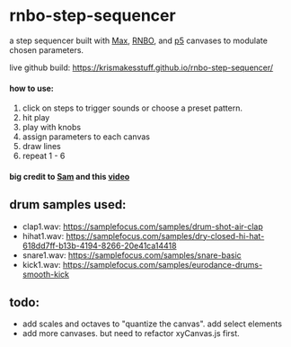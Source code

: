 # rnbo-step-sequencer
a step sequencer built with [Max](https://cycling74.com/), [RNBO](https://cycling74.com/products/rnbo), and [p5]([p5.js](https://p5js.org/)) canvases to modulate chosen parameters.  

live github build: https://krismakesstuff.github.io/rnbo-step-sequencer/

#### how to use: 
1. click on steps to trigger sounds or choose a preset pattern.  
2. hit play  
3. play with knobs
4. assign parameters to each canvas
5. draw lines
6. repeat 1 - 6


#### big credit to [Sam](https://github.com/starakaj) and this [video](https://youtu.be/l42_f9Ir8fQ?si=_1eSUs2Ipbc8S9cu)

drum samples used:
-

- clap1.wav: https://samplefocus.com/samples/drum-shot-air-clap  
- hihat1.wav: https://samplefocus.com/samples/dry-closed-hi-hat-618dd7ff-b13b-4194-8266-20e41ca14418  
- snare1.wav: https://samplefocus.com/samples/snare-basic  
- kick1.wav: https://samplefocus.com/samples/eurodance-drums-smooth-kick


todo:  
-   
- add scales and octaves to "quantize the canvas". add select elements  
- add more canvases. but need to refactor xyCanvas.js first. 